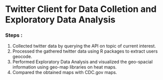 # Twitter Client for Data Colletion and Exploratory Data Analysis

### Steps : 

1. Collected twitter data by querying the API on topic of current interest.
2. Processed the gathered twitter data using R packages to extract users geocode.
3. Performed Exploratory Data Analysis and visualized the geo-spacial information using geo-map libraries on heat maps.
4. Compared the obtained maps with CDC.gov maps.
